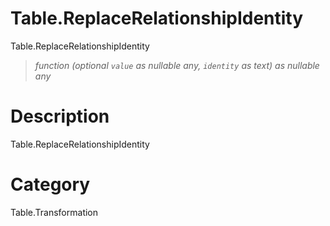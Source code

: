 ﻿# Table.ReplaceRelationshipIdentity
Table.ReplaceRelationshipIdentity
> _function (optional <code>value</code> as nullable any, <code>identity</code> as text) as nullable any_
# Description 
Table.ReplaceRelationshipIdentity

# Category 
Table.Transformation
